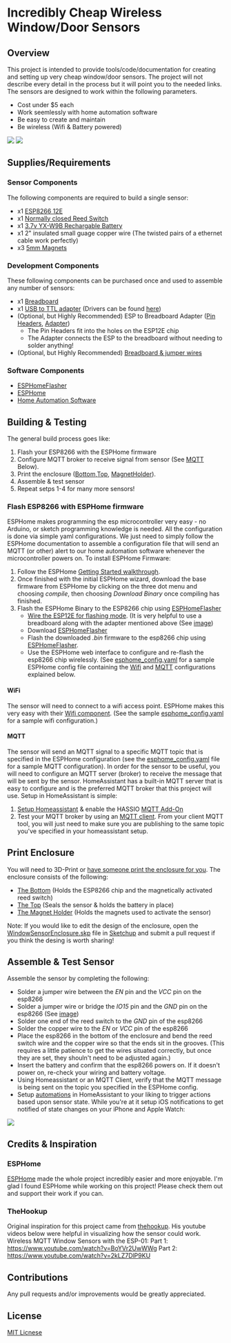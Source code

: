 # Incredibly Cheap Wireless Window/Door Sensors

## Overview

This project is intended to provide tools/code/documentation for creating and setting up very cheap window/door sensors. The project will not describe every detail in the process but it will point you to the needed links. The sensors are designed to work within the following parameters.

- Cost under $5 each
- Work seemlessly with home automation software
- Be easy to create and maintain
- Be wireless (Wifi & Battery powered)

![](images/profile_view.png)
![](images/open_view.png)

## Supplies/Requirements

### Sensor Components

The following components are required to build a single sensor:
- x1 [ESP8266 12E](https://www.aliexpress.com/item/new-ESP8266-Remote-Serial-Port-WIFI-Transceiver-Wireless-Module-Esp-12F-AP-STA/32633529267.html)
- x1 [Normally closed Reed Switch](https://www.aliexpress.com/item/5pcs-Reed-Switch-3-pin-Magnetic-Switch-2-5-14mm-Normally-Open-Normally-Closed-Conversion-2/32947287626.html)
- x1 [3.7v YX-W9B Rechargable Battery](https://www.aliexpress.com/item/1pc-3Pcs-380mAh-SmartWatch-Rechargeable-Li-ion-polymer-battery-For-DZ09-Smart-Watch-Battery-For-KSW/32927626838.html)
- x1 2" insulated small guage copper wire (The twisted pairs of a ethernet cable work perfectly)
- x3 [5mm Magnets](https://www.aliexpress.com/item/32953032626.html?spm=a2g0s.9042311.0.0.7d124c4ddOXJxX)

### Development Components

These following components can be purchased once and used to assemble any number of sensors:
- x1 [Breadboard](https://www.aliexpress.com/item/32787386567)
- x1 [USB to TTL adapter](http://a.co/d/hhTu3ec) (Drivers can be found [here]( http://www.prolific.com.tw/US/ShowProduct.aspx?pcid=41&showlevel=0041-0041))
- (Optional, but Highly Recommended) ESP to Breadboard Adapter ([Pin Headers](https://www.aliexpress.com/item/86056-Free-Shipping-20pcs-2mm-40-Pin-Male-Single-Row-Pin-Header-Strip/32784910355.html), [Adapter](https://www.aliexpress.com/item/IDE-2-5-to-3-5-inch-Laptop-Hard-Drive-Converter-Adapter/32335319922.html))
    - The Pin Headers fit into the holes on the ESP12E chip
    - The Adapter connects the ESP to the breadboard without needing to solder anything!
- (Optional, but Highly Recommended) [Breadboard & jumper wires](https://www.aliexpress.com/item/3-3V-5V-MB102-Breadboard-power-module-MB-102-830-points-Solderless-Prototype-Bread-board-kit/32697390495.html)

### Software Components

- [ESPHomeFlasher](https://github.com/esphome/esphome-flasher/releases)
- [ESPHome](https://esphome.io)
- [Home Automation Software](https://www.home-assistant.io)

## Building & Testing

The general build process goes like:

1. Flash your ESP8266 with the ESPHome firmware
2. Configure MQTT broker to receive signal from sensor (See [MQTT](###MQTT) Below).
3. Print the enclosure ([Bottom](enclosure/Bottom.stl),[Top](enclosure/Top.stl), [MagnetHolder](enclosure/MagnetHolder.stl)).
4. Assemble & test sensor
5. Repeat setps 1-4 for many more sensors!

### Flash ESP8266 with ESPHome firmware

ESPHome makes programming the esp microcontroller very easy - no Arduino, or sketch programming knowledge is needed. All the configuration is done via simple yaml configurations. We just need to simply follow the ESPHome documentation to assemble a configuration file that will send an MQTT (or other) alert to our home automation software whenever the microcontroller powers on. To install ESPHome Firmware:

1. Follow the ESPHome [Getting Started walkthrough](https://esphome.io/guides/getting_started_hassio.html).
2. Once finished with the initial ESPHome wizard, download the base firmware from ESPHome by clicking on the three dot menu and choosing *compile*, then choosing *Download Binary* once compiling has finished.
3. Flash the ESPHome Binary to the ESP8266 chip using [ESPHomeFlasher](https://github.com/esphome/esphome-flasher/releases)
    - [Wire the ESP12E for flashing mode](http://cdn.srccodes.com/c/2017/02/57/6.png). (It is very helpful to use a breadboard along with the adapter mentioned above (See [image](images/esp8266_flash_wiring.png))
    - Download [ESPHomeFlasher](https://github.com/esphome/esphome-flasher/releases)
    - Flash the downloaded *.bin* firmware to the esp8266 chip using [ESPHomeFlasher](https://github.com/esphome/esphome-flasher/releases).
    - Use the ESPHome web interface to configure and re-flash the esp8266 chip wirelessly. (See [esphome_config.yaml](esphome_config.yaml) for a sample ESPHome config file containing the [Wifi](###WiFi) and [MQTT](###MQTT) configurations explained below.

#### WiFi

The sensor will need to connect to a wifi access point. ESPHome makes this very easy with their [Wifi component](https://esphome.io/components/wifi.html). (See the sample [esphome_config.yaml](esphome_config.yaml) for a sample wifi configuration.)

#### MQTT

The sensor will send an MQTT signal to a specific MQTT topic that is specified in the ESPHome configuration (see the [esphome_config.yaml](esphome_config.yaml) file for a sample MQTT configuration). In order for the sensor to be useful, you will need to configure an MQTT server (broker) to receive the message that will be sent by the sensor. HomeAssistant has a built-in MQTT server that is easy to configure and is the preferred MQTT broker that this project will use. Setup in HomeAssistant is simple:

1. [Setup Homeassistant](https://www.home-assistant.io/getting-started/) & enable the HASSIO [MQTT Add-On](https://www.home-assistant.io/addons/mosquitto/)
2. Test your MQTT broker by using an [MQTT client](https://www.hivemq.com/blog/seven-best-mqtt-client-tools/). From your client MQTT tool, you will just need to make sure you are publishing to the same topic you've specified in your homeassistant setup.

## Print Enclosure
You will need to 3D-Print or [have someone print the enclosure for you](https://lifehacker.com/five-best-3d-printing-services-1706410803). The enclosure consists of the following:

- [The Bottom](enclosure/Bottom.stl) (Holds the ESP8266 chip and the magnetically activated reed switch)
- [The Top](enclosure/Top.stl) (Seals the sensor & holds the battery in place)
- [The Magnet Holder](enclosure/MagnetHolder.stl) (Holds the magnets used to activate the sensor)

Note: If you would like to edit the design of the enclosure, open the [WindowSensorEnclosure.skp](enclosure/WindowSensorEnclosure.skp) file in [Sketchup](https://www.sketchup.com) and submit a pull request if you think the desing is worth sharing!

## Assemble & Test Sensor
Assemble the sensor by completing the following:

- Solder a jumper wire between the *EN* pin and the *VCC* pin on the esp8266
- Solder a jumper wire or bridge the *IO15* pin and the *GND* pin on the esp8266 (See [image](images/esp8266_pre_install.png))
- Solder one end of the reed switch to the *GND* pin of the esp8266
- Solder the copper wire to the *EN* or *VCC* pin of the esp8266
- Place the esp8266 in the bottom of the enclosure and bend the reed switch wire and the copper wire so that the ends sit in the grooves. (This requires a little patience to get the wires situated correctly, but once they are set, they shouln't need to be adjusted again.)
- Insert the battery and confirm that the esp8266 powers on. If it doesn't power on, re-check your wiring and battery voltage.
- Using Homeassistant or an MQTT Client, verify that the MQTT message is being sent on the topic you specified in the ESPHome config.
- Setup [automations](https://www.home-assistant.io/components/automation/) in HomeAssistant to your liking to trigger actions based upon sensor state. While you're at it setup iOS notifications to get notified of state changes on your iPhone and Apple Watch:

![](images/iphone_notification.png)

## Credits & Inspiration

### ESPHome
[ESPHome](https://esphome.io) made the whole project incredibly easier and more enjoyable. I'm glad I found ESPHome while working on this project! Please check them out and support their work if you can.

### TheHookup
Original inspiration for this project came from [thehookup](https://github.com/thehookup/MQTT_Window_Sensors). His youtube videos below were helpful in visualizing how the sensor could work.
Wireless MQTT Window Sensors with the ESP-01:
Part 1: https://www.youtube.com/watch?v=BoYVr2UwWWg
Part 2: https://www.youtube.com/watch?v=2kLZ7DlP9KU

## Contributions
Any pull requests and/or improvements would be greatly appreciated.

## License
[MIT Licnese](license.txt)
